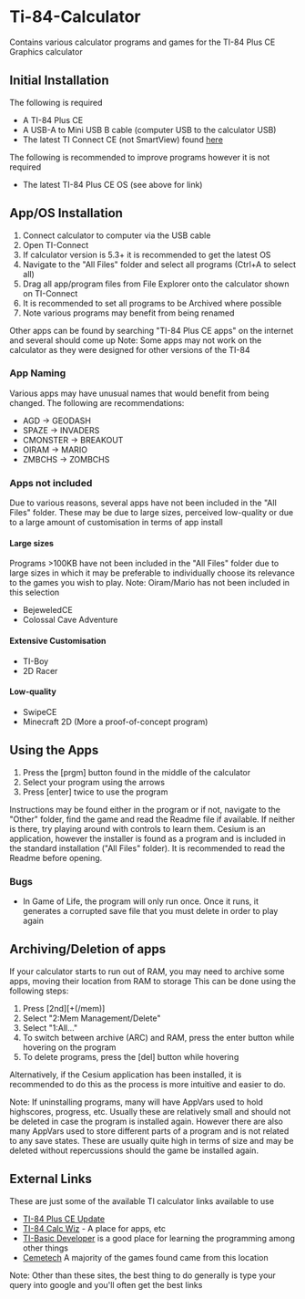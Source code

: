 # Ti-84-Calculator

Contains various calculator programs and games for the TI-84 Plus CE Graphics calculator

## Initial Installation
The following is required
* A TI-84 Plus CE
* A USB-A to Mini USB B cable (computer USB to the calculator USB)
* The latest TI Connect CE (not SmartView) found [here](https://education.ti.com/en/software/update/84-ce-software-update)

The following is recommended to improve programs however it is not required
* The latest TI-84 Plus CE OS (see above for link)

## App/OS Installation
1. Connect calculator to computer via the USB cable
2. Open TI-Connect
3. If calculator version is 5.3+ it is recommended to get the latest OS
4. Navigate to the "All Files" folder and select all programs (Ctrl+A to select all)
5. Drag all app/program files from File Explorer onto the calculator shown on TI-Connect
5. It is recommended to set all programs to be Archived where possible
6. Note various programs may benefit from being renamed

Other apps can be found by searching "TI-84 Plus CE apps" on the internet and several should come up
Note: Some apps may not work on the calculator as they were designed for other versions of the TI-84

### App Naming
Various apps may have unusual names that would benefit from being changed. The following are recommendations:
* AGD -> GEODASH
* SPAZE -> INVADERS
* CMONSTER -> BREAKOUT
* OIRAM -> MARIO
* ZMBCHS -> ZOMBCHS

### Apps not included
Due to various reasons, several apps have not been included in the "All Files" folder. These may be due to large sizes, perceived low-quality or due to a large amount of customisation in terms of app install

#### Large sizes
Programs >100KB have not been included in the "All Files" folder due to large sizes in which it may be preferable to individually choose its relevance to the games you wish to play. Note: Oiram/Mario has not been included in this selection
* BejeweledCE
* Colossal Cave Adventure

#### Extensive Customisation
* TI-Boy
* 2D Racer

#### Low-quality
* SwipeCE
* Minecraft 2D (More a proof-of-concept program)

## Using the Apps
1. Press the \[prgm] button found in the middle of the calculator
2. Select your program using the arrows
3. Press \[enter] twice to use the program

Instructions may be found either in the program or if not, navigate to the "Other" folder, find the game and read the Readme file if available. If neither is there, try playing around with controls to learn them.
Cesium is an application, however the installer is found as a program and is included in the standard installation ("All Files" folder). It is recommended to read the Readme before opening.

### Bugs
* In Game of Life, the program will only run once. Once it runs, it generates a corrupted save file that you must delete in order to play again

## Archiving/Deletion of apps
If your calculator starts to run out of RAM, you may need to archive some apps, moving their location from RAM to storage
This can be done using the following steps:
1. Press \[2nd]\[+(/mem)]
2. Select "2:Mem Management/Delete"
3. Select "1:All..."
4. To switch between archive (ARC) and RAM, press the enter button while hovering on the program
5. To delete programs, press the \[del] button while hovering

Alternatively, if the Cesium application has been installed, it is recommended to do this as the process is more intuitive and easier to do.

Note: If uninstalling programs, many will have AppVars used to hold highscores, progress, etc. Usually these are relatively small and should not be deleted in case the program is installed again. However there are also many AppVars used to store different parts of a program and is not related to any save states. These are usually quite high in terms of size and may be deleted without repercussions should the game be installed again.

## External Links
These are just some of the available TI calculator links available to use
* [TI-84 Plus CE Update](https://education.ti.com/en/software/update/84-ce-software-update)
* [TI-84 Calc Wiz](https://www.ti84calcwiz.com/) - A place for apps, etc
* [TI-Basic Developer](http://tibasicdev.wikidot.com) is a good place for learning the programming among other things
* [Cemetech](https://www.cemetech.net/programs/84pce/asm/games/) A majority of the games found came from this location

Note: Other than these sites, the best thing to do generally is type your query into google and you'll often get the best links
